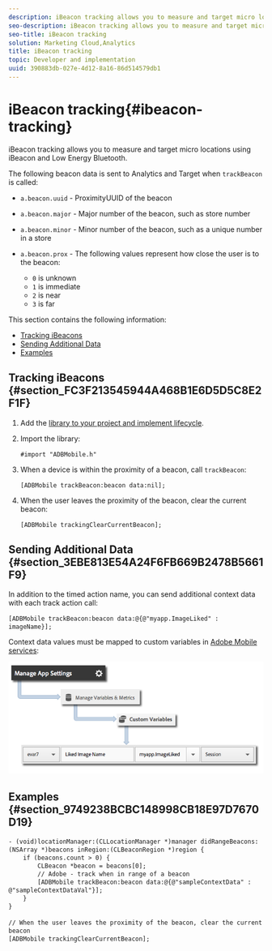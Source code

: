 ```yaml
---
description: iBeacon tracking allows you to measure and target micro locations using iBeacon and Low Energy Bluetooth.
seo-description: iBeacon tracking allows you to measure and target micro locations using iBeacon and Low Energy Bluetooth.
seo-title: iBeacon tracking
solution: Marketing Cloud,Analytics
title: iBeacon tracking
topic: Developer and implementation
uuid: 390883db-027e-4d12-8a16-86d514579db1
---
```


# iBeacon tracking{#ibeacon-tracking}

iBeacon tracking allows you to measure and target micro locations using iBeacon and Low Energy Bluetooth.

The following beacon data is sent to Analytics and Target when `trackBeacon` is called:

* `a.beacon.uuid` - ProximityUUID of the beacon 
* `a.beacon.major` - Major number of the beacon, such as store number 
* `a.beacon.minor` - Minor number of the beacon, such as a unique number in a store 
* `a.beacon.prox` - The following values represent how close the user is to the beacon:

    * `0` is unknown 
    * `1` is immediate 
    * `2` is near 
    * `3` is far

This section contains the following information:

* [Tracking iBeacons](../location/ibeacon.md#section_FC3F213545944A468B1E6D5D5C8E2F1F) 
* [Sending Additional Data](../location/ibeacon.md#section_3EBE813E54A24F6FB669B2478B5661F9) 
* [Examples](../location/ibeacon.md#section_9749238BCBC148998CB18E97D7670D19)

## Tracking iBeacons {#section_FC3F213545944A468B1E6D5D5C8E2F1F}

1. Add the [library to your project and implement lifecycle](../getting-started/dev-qs.md#concept_13176B6E37F547D6935E37125F457972). 
1. Import the library: 

   ```
   #import "ADBMobile.h"
   ```

1. When a device is within the proximity of a beacon, call `trackBeacon`: 

   ```
   [ADBMobile trackBeacon:beacon data:nil];
   ```

1. When the user leaves the proximity of the beacon, clear the current beacon: 

   ```
   [ADBMobile trackingClearCurrentBeacon];
   ```

## Sending Additional Data {#section_3EBE813E54A24F6FB669B2478B5661F9}

In addition to the timed action name, you can send additional context data with each track action call:

```
[ADBMobile trackBeacon:beacon data:@{@"myapp.ImageLiked" : imageName}];
```

Context data values must be mapped to custom variables in [Adobe Mobile services](https://mobilemarketing.adobe.com): 

![](assets/map-variable-context-ltv.png)

## Examples {#section_9749238BCBC148998CB18E97D7670D19}

```
- (void)locationManager:(CLLocationManager *)manager didRangeBeacons:(NSArray *)beacons inRegion:(CLBeaconRegion *)region { 
    if (beacons.count > 0) { 
        CLBeacon *beacon = beacons[0]; 
        // Adobe - track when in range of a beacon 
        [ADBMobile trackBeacon:beacon data:@{@"sampleContextData" : @"sampleContextDataVal"}]; 
    } 
} 
 
// When the user leaves the proximity of the beacon, clear the current beacon 
[ADBMobile trackingClearCurrentBeacon];
```

